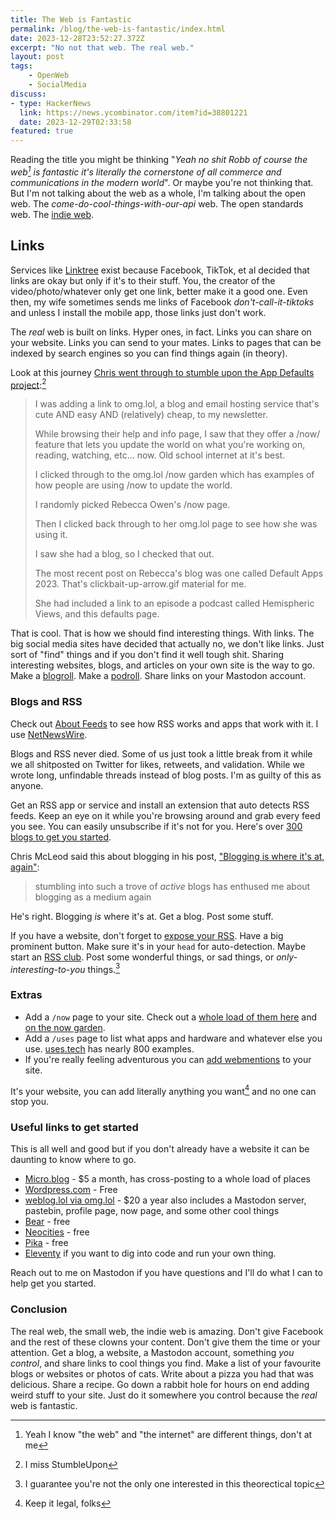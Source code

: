 ```yaml
---
title: The Web is Fantastic
permalink: /blog/the-web-is-fantastic/index.html
date: 2023-12-28T23:52:27.372Z
excerpt: "No not that web. The real web."
layout: post
tags:
    - OpenWeb
    - SocialMedia
discuss:
- type: HackerNews
  link: https://news.ycombinator.com/item?id=38801221
  date: 2023-12-29T02:33:58
featured: true
---
```


Reading the title you might be thinking "_Yeah no shit Robb of course the web[^1] is fantastic it's literally the cornerstone of all commerce and communications in the modern world_". Or maybe you're not thinking that. But I'm not talking about the web as a whole, I'm talking about the open web. The _come-do-cool-things-with-our-api_ web. The open standards web. The [indie web](https://indieweb.org/).

## Links

Services like [Linktree](https://linktr.ee/) exist because Facebook, TikTok, et al decided that links are okay but only if it's to their stuff. You, the creator of the video/photo/whatever only get one link, better make it a good one. Even then, my wife sometimes sends me links of Facebook _don't-call-it-tiktoks_ and unless I install the mobile app, those links just don't work.

The _real_ web is built on links. Hyper ones, in fact. Links you can share on your website. Links you can send to your mates. Links to pages that can be indexed by search engines so you can find things again (in theory). 

Look at this journey [Chris went through to stumble upon the App Defaults project](https://chrisenns.com/2023/11/app-defaults/):[^2]

> I was adding a link to omg.lol, a blog and email hosting service that's cute AND easy AND (relatively) cheap, to my newsletter.
> 
> While browsing their help and info page, I saw that they offer a /now/ feature that lets you update the world on what you're working on, reading, watching, etc... now. Old school internet at it's best.
> 
> I clicked through to the omg.lol /now garden which has examples of how people are using /now to update the world.
> 
> I randomly picked Rebecca Owen's /now page.
> 
> Then I clicked back through to her omg.lol page to see how she was using it.
> 
> I saw she had a blog, so I checked that out.
> 
> The most recent post on Rebecca's blog was one called Default Apps 2023. That's clickbait-up-arrow.gif material for me.
> 
> She had included a link to an episode a podcast called Hemispheric Views, and this defaults page.

That is cool. That is how we should find interesting things. With links. The big social media sites have decided that actually no, we don't like links. Just sort of "find" things and if you don't find it well tough shit. Sharing interesting websites, blogs, and articles on your own site is the way to go. Make a [blogroll](https://blogroll.org). Make a [podroll](/podcasts/roll/). Share links on your Mastodon account. 
### Blogs and RSS

Check out [About Feeds](https://aboutfeeds.com/) to see how RSS works and apps that work with it. I use [NetNewsWire](https://netnewswire.com/).

Blogs and RSS never died. Some of us just took a little break from it while we all shitposted on Twitter for likes, retweets, and validation. While we wrote long, unfindable threads instead of blog posts. I'm as guilty of this as anyone.

Get an RSS app or service and install an extension that auto detects RSS feeds. Keep an eye on it while you're browsing around and grab every feed you see. You can easily unsubscribe if it's not for you. Here's over [300 blogs to get you started](https://defaults.rknight.me).

Chris McLeod said this about blogging in his post, ["Blogging is where it's at, again"](https://chrismcleod.dev/blog/blogging-is-where-its-at-again/):

> stumbling into such a trove of _active_ blogs has enthused me about blogging as a medium again

He's right. Blogging _is_ where it's at. Get a blog. Post some stuff.

If you have a website, don't forget to [expose your RSS](https://rknight.me/please-expose-your-rss/). Have a big prominent button. Make sure it's in your `head` for auto-detection. Maybe start an [RSS club](https://daverupert.com/rss-club/). Post some wonderful things, or sad things, or _only-interesting-to-you_ things.[^3]

### Extras

- Add a `/now` page to your site. Check out a [whole load of them here](https://nownownow.com/) and [on the now garden](https://now.garden/).
- Add a `/uses` page to list what apps and hardware and whatever else you use. [uses.tech](https://uses.tech/) has nearly 800 examples.
- If you're really feeling adventurous you can [add webmentions](https://rknight.me/adding-webmentions-to-your-site/) to your site.

It's your website, you can add literally anything you want[^4] and no one can stop you.

### Useful links to get started

This is all well and good but if you don't already have a website it can be daunting to know where to go.

- [Micro.blog](https://micro.blog/) - $5 a month, has cross-posting to a whole load of places
- [Wordpress.com](https://wordpress.com) - Free
- [weblog.lol via omg.lol](https://home.omg.lol/referred-by/robb) - $20 a year also includes a Mastodon server, pastebin, profile page, now page, and some other cool things
- [Bear](https://bearblog.dev/) - free
- [Neocities](https://neocities.org/) - free
- [Pika](https://pika.page) - free
- [Eleventy](https://www.11ty.dev) if you want to dig into code and run your own thing.

Reach out to me on Mastodon if you have questions and I'll do what I can to help get you started.

### Conclusion

The real web, the small web, the indie web is amazing. Don't give Facebook and the rest of these clowns your content. Don't give them the time or your attention. Get a blog, a website, a Mastodon account, something _you control_, and share links to cool things you find. Make a list of your favourite blogs or websites or photos of cats. Write about a pizza you had that was delicious. Share a recipe. Go down a rabbit hole for hours on end adding weird stuff to your site. Just do it somewhere you control because the _real_ web is fantastic.

[^1]: Yeah I know "the web" and "the internet" are different things, don't at me
[^2]: I miss StumbleUpon
[^3]: I guarantee you're not the only one interested in this theorectical topic
[^4]: Keep it legal, folks